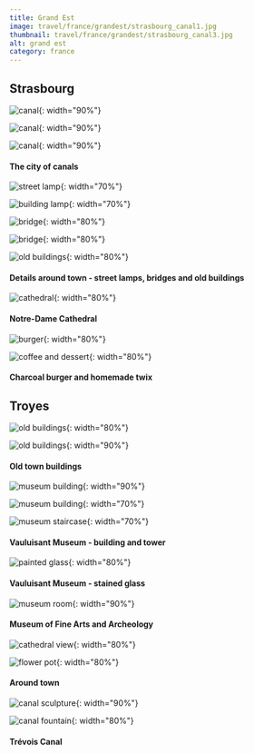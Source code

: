 ```yaml
---
title: Grand Est
image: travel/france/grandest/strasbourg_canal1.jpg
thumbnail: travel/france/grandest/strasbourg_canal3.jpg
alt: grand est
category: france
---
```


## Strasbourg

![canal](./assets/img/travel/france/grandest/strasbourg_canal2.jpg){: width="90%"}

![canal](./assets/img/travel/france/grandest/strasbourg_canal3.jpg){: width="90%"}

![canal](./assets/img/travel/france/grandest/strasbourg_canal4.jpg){: width="90%"}

#### The city of canals

![street lamp](./assets/img/travel/france/grandest/strasbourg_lamp1.jpg){: width="70%"}

![building lamp](./assets/img/travel/france/grandest/strasbourg_lamp2.jpg){: width="70%"}

![bridge](./assets/img/travel/france/grandest/strasbourg_bridge1.jpg){: width="80%"}

![bridge](./assets/img/travel/france/grandest/strasbourg_bridge2.jpg){: width="80%"}

![old buildings](./assets/img/travel/france/grandest/strasbourg_buildings.jpg){: width="80%"}

#### Details around town - street lamps, bridges and old buildings

![cathedral](./assets/img/travel/france/grandest/strasbourg_night.jpg){: width="80%"}

#### Notre-Dame Cathedral

![burger](./assets/img/travel/france/grandest/strasbourg_burger.jpg){: width="80%"}

![coffee and dessert](./assets/img/travel/france/grandest/strasbourg_twix.jpg){: width="80%"}

#### Charcoal burger and homemade twix

## Troyes

![old buildings](./assets/img/travel/france/grandest/troyes_buildings2.jpg){: width="80%"}

![old buildings](./assets/img/travel/france/grandest/troyes_buildings1.jpg){: width="90%"}

#### Old town buildings

![museum building](./assets/img/travel/france/grandest/troyes_museum1.jpg){: width="90%"}

![museum building](./assets/img/travel/france/grandest/troyes_museum2.jpg){: width="70%"}

![museum staircase](./assets/img/travel/france/grandest/troyes_museum3.jpg){: width="70%"}

#### Vauluisant Museum - building and tower

![painted glass](./assets/img/travel/france/grandest/troyes_museum4.jpg){: width="80%"}

#### Vauluisant Museum - stained glass

![museum room](./assets/img/travel/france/grandest/troyes_museum5.jpg){: width="90%"}

#### Museum of Fine Arts and Archeology

![cathedral view](./assets/img/travel/france/grandest/troyes_buildings3.jpg){: width="80%"}

![flower pot](./assets/img/travel/france/grandest/troyes_flowers.jpg){: width="80%"}

#### Around town

![canal sculpture](./assets/img/travel/france/grandest/troyes_sculpture.jpg){: width="90%"}

![canal fountain](./assets/img/travel/france/grandest/troyes_fountain.jpg){: width="80%"}

#### Trévois Canal
